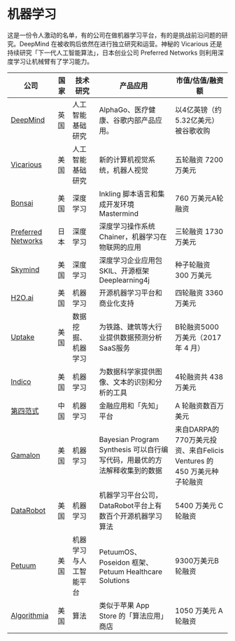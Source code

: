 # 机器学习

这是一份令人激动的名单，有的公司在做机器学习平台，有的是挑战前沿问题的研究。DeepMind 在被收购后依然在进行独立研究和运营。神秘的 Vicarious 还是持续研究「下一代人工智能算法」，日本创业公司 Preferred Networks 则利用深度学习让机械臂有了学习能力。

公司|国家|技术研究|产品应用|市值/估值/融资额
---|---|---|---|---
[DeepMind](https://deepmind.com/)|英国|人工智能基础研究|AlphaGo、医疗健康、谷歌内部产品应用。|以4亿英镑（约5.32亿美元）被谷歌收购
[Vicarious](http://www.vicarious.com/)|美国|人工智能基础研究|新的计算机视觉系统，机器人视觉|五轮融资 7200 万美元
[Bonsai](https://bons.ai)|美国|深度学习|Inkling 脚本语言和集成开发环境Mastermind| 760 万美元A轮融资
[Preferred Networks](https://www.preferred-networks.jp)|日本|深度学习|深度学习操作系统Chainer，机器学习在物联网的应用|三轮融资 1730 万美元
[Skymind](https://skymind.ai/)|美国|深度学习|深度学习企业应用包SKIL、开源框架Deeplearning4j|种子轮融资 300 万美元
[H2O.ai](http://www.h2o.ai/)|美国|机器学习|开源机器学习平台和商业化支持|四轮融资 3360 万美元
[Uptake](https://uptake.com/)|美国|数据挖掘、机器学习|为铁路、建筑等大行业提供数据预测分析SaaS服务|B轮融资5000万美元（2017 年 4 月）
[Indico](https://indico.io/)|美国|机器学习|为数据科学家提供图像、文本的识别和分析的工具|4轮融资共 438 万美元
[第四范式](https://www.4paradigm.com/)|中国|机器学习|金融应用和「先知」平台|A 轮融资数百万美元
[Gamalon](https://gamalon.com)|美国|机器学习|Bayesian Program Synthesis 可以自行编写代码，用最优的方法解释收集到的数据|来自DARPA的770万美元投资、来自Felicis Ventures 的 450 万美元种子轮融资
[DataRobot](https://www.datarobot.com/)|美国|机器学习|机器学习平台公司，DataRobot平台上有数百个开源机器学习算法|5400 万美元 C 轮融资
[Petuum](http://www.petuum.com/)|美国|机器学习与人工智能平台|PetuumOS、Poseidon 框架、Petuum Healthcare Solutions|9300万美元B轮融资
[Algorithmia](https://algorithmia.com/)|美国|算法|类似于苹果 App Store 的「算法应用」商店|1050 万美元 A 轮融资
